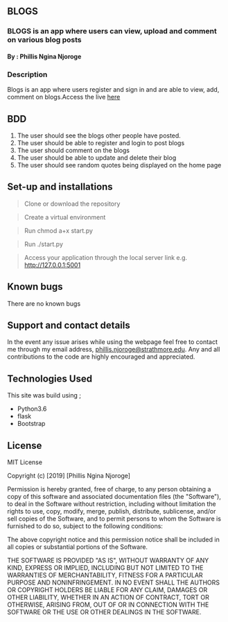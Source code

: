## BLOGS
### BLOGS is an app where users can view, upload and comment on various blog posts 
#### By : Phillis Ngina Njoroge

### Description
Blogs is an app where users register and sign in and are able to view, add, comment on blogs.Access the live [here](https://blogme101.herokuapp.com)

## BDD

1. The user should see the blogs other people have posted.
2. The user should be able to register and login to post blogs
3. The user should comment on the blogs
4. The user should be able to update and delete their blog
5. The user should see random quotes being displayed on the home page


## Set-up and installations

> Clone or download the repository

> Create a virtual environment

> Run chmod a+x start.py 

> Run ./start.py

> Access your application through the local     server link e.g. http://127.0.0.1:5001


## Known bugs
There are no known bugs

## Support and contact details
In the event any issue arises while using the webpage feel free to contact me through my email address, phillis.njoroge@strathmore.edu. Any and all contributions to the code are highly encouraged and appreciated.

## Technologies Used
This site was build using ;

* Python3.6
* flask
* Bootstrap

## License
MIT License

Copyright (c) [2019] [Phillis Ngina Njoroge]

Permission is hereby granted, free of charge, to any person obtaining a copy of this software and associated documentation files (the "Software"), to deal in the Software without restriction, including without limitation the rights to use, copy, modify, merge, publish, distribute, sublicense, and/or sell copies of the Software, and to permit persons to whom the Software is furnished to do so, subject to the following conditions:

The above copyright notice and this permission notice shall be included in all copies or substantial portions of the Software.

THE SOFTWARE IS PROVIDED "AS IS", WITHOUT WARRANTY OF ANY KIND, EXPRESS OR IMPLIED, INCLUDING BUT NOT LIMITED TO THE WARRANTIES OF MERCHANTABILITY, FITNESS FOR A PARTICULAR PURPOSE AND NONINFRINGEMENT. IN NO EVENT SHALL THE AUTHORS OR COPYRIGHT HOLDERS BE LIABLE FOR ANY CLAIM, DAMAGES OR OTHER LIABILITY, WHETHER IN AN ACTION OF CONTRACT, TORT OR OTHERWISE, ARISING FROM, OUT OF OR IN CONNECTION WITH THE SOFTWARE OR THE USE OR OTHER DEALINGS IN THE SOFTWARE.
